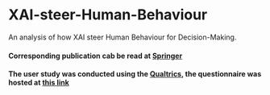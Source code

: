 # XAI-steer-Human-Behaviour
An analysis of how XAI steer Human Behaviour for Decision-Making.

#### Corresponding publication cab be read at [Springer](https://www.springerprofessional.de/en/explainable-ai-assisted-decision-making-and-human-behaviour/26761556)

#### The user study was conducted using the [Qualtrics](https://www.qualtrics.com/it/), the questionnaire was hosted at [this link](https://qfreeaccountssjc1.az1.qualtrics.com/jfe/form/SV_cOpboKacOifGpgy)
